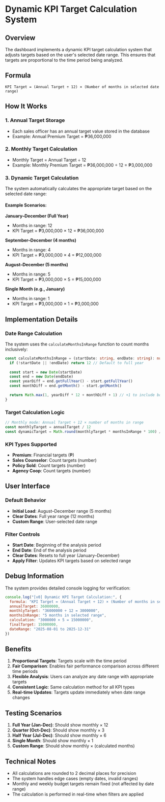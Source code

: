 # Dynamic KPI Target Calculation System

## Overview
The dashboard implements a dynamic KPI target calculation system that adjusts targets based on the user's selected date range. This ensures that targets are proportional to the time period being analyzed.

## Formula
```
KPI Target = (Annual Target ÷ 12) × (Number of months in selected date range)
```

## How It Works

### 1. Annual Target Storage
- Each sales officer has an annual target value stored in the database
- Example: Annual Premium Target = ₱36,000,000

### 2. Monthly Target Calculation
- Monthly Target = Annual Target ÷ 12
- Example: Monthly Premium Target = ₱36,000,000 ÷ 12 = ₱3,000,000

### 3. Dynamic Target Calculation
The system automatically calculates the appropriate target based on the selected date range:

#### Example Scenarios:

**January–December (Full Year)**
- Months in range: 12
- KPI Target = ₱3,000,000 × 12 = ₱36,000,000

**September–December (4 months)**
- Months in range: 4
- KPI Target = ₱3,000,000 × 4 = ₱12,000,000

**August–December (5 months)**
- Months in range: 5
- KPI Target = ₱3,000,000 × 5 = ₱15,000,000

**Single Month (e.g., January)**
- Months in range: 1
- KPI Target = ₱3,000,000 × 1 = ₱3,000,000

## Implementation Details

### Date Range Calculation
The system uses the `calculateMonthsInRange` function to count months inclusively:
```typescript
const calculateMonthsInRange = (startDate: string, endDate: string): number => {
  if (!startDate || !endDate) return 12 // Default to full year
  
  const start = new Date(startDate)
  const end = new Date(endDate)
  const yearDiff = end.getFullYear() - start.getFullYear()
  const monthDiff = end.getMonth() - start.getMonth()
  
  return Math.max(1, yearDiff * 12 + monthDiff + 1) // +1 to include both start and end months
}
```

### Target Calculation Logic
```typescript
// Monthly mode: Annual Target ÷ 12 × number of months in range
const monthlyTarget = annualTarget / 12
const dynamicTarget = Math.round(monthlyTarget * monthsInRange * 100) / 100
```

### KPI Types Supported
- **Premium**: Financial targets (₱)
- **Sales Counselor**: Count targets (number)
- **Policy Sold**: Count targets (number)
- **Agency Coop**: Count targets (number)

## User Interface

### Default Behavior
- **Initial Load**: August–December range (5 months)
- **Clear Dates**: Full year range (12 months)
- **Custom Range**: User-selected date range

### Filter Controls
- **Start Date**: Beginning of the analysis period
- **End Date**: End of the analysis period
- **Clear Dates**: Resets to full year (January–December)
- **Apply Filter**: Updates KPI targets based on selected range

## Debug Information
The system provides detailed console logging for verification:
```javascript
console.log("[v0] Dynamic KPI Target Calculation:", {
  formula: "KPI Target = (Annual Target ÷ 12) × (Number of months in selected date range)",
  annualTarget: 36000000,
  monthlyTarget: "36000000 ÷ 12 = 3000000",
  monthsInRange: "5 months in selected range",
  calculation: "3000000 × 5 = 15000000",
  finalTarget: 15000000,
  dateRange: "2025-08-01 to 2025-12-31"
})
```

## Benefits
1. **Proportional Targets**: Targets scale with the time period
2. **Fair Comparison**: Enables fair performance comparison across different time periods
3. **Flexible Analysis**: Users can analyze any date range with appropriate targets
4. **Consistent Logic**: Same calculation method for all KPI types
5. **Real-time Updates**: Targets update immediately when date range changes

## Testing Scenarios
1. **Full Year (Jan-Dec)**: Should show monthly × 12
2. **Quarter (Oct-Dec)**: Should show monthly × 3
3. **Half Year (Jul-Dec)**: Should show monthly × 6
4. **Single Month**: Should show monthly × 1
5. **Custom Range**: Should show monthly × (calculated months)

## Technical Notes
- All calculations are rounded to 2 decimal places for precision
- The system handles edge cases (empty dates, invalid ranges)
- Monthly and weekly budget targets remain fixed (not affected by date range)
- The calculation is performed in real-time when filters are applied



